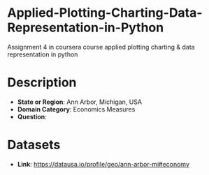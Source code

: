 # Applied-Plotting-Charting-Data-Representation-in-Python
Assignment 4 in coursera course applied plotting charting &amp; data representation in python

# Description
- __State or Region__: Ann Arbor, Michigan, USA
- __Domain Category__: Economics Measures
- __Question__: 

# Datasets
- __Link__: https://datausa.io/profile/geo/ann-arbor-mi#economy
